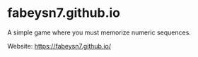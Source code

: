 # fabeysn7.github.io
A simple game where you must memorize numeric sequences.

Website: https://fabeysn7.github.io/